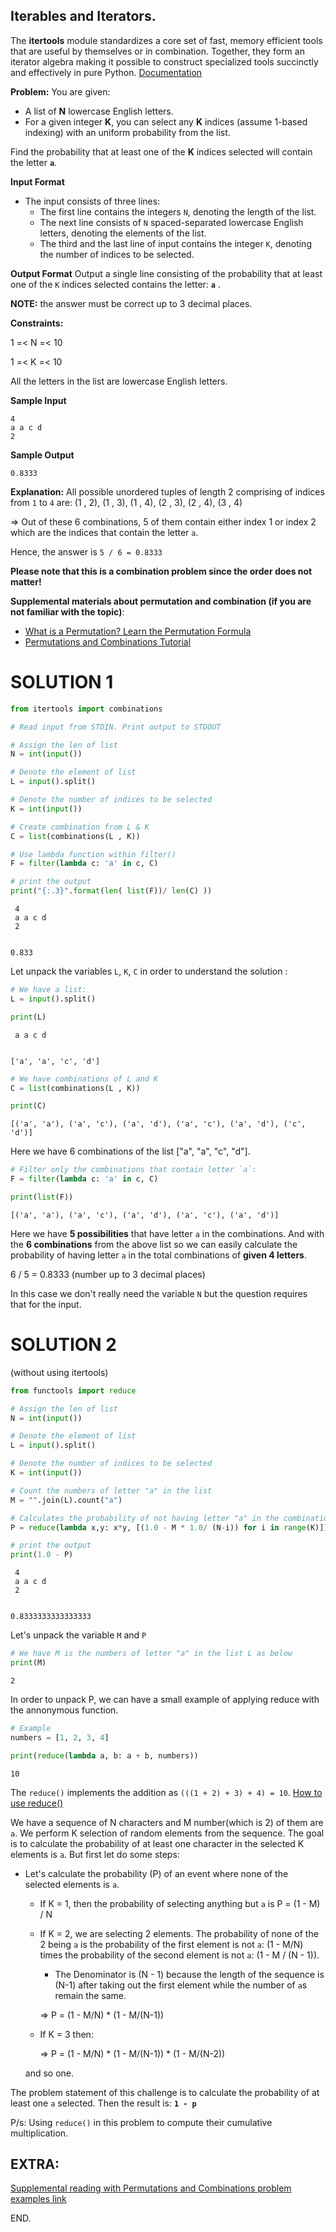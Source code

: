 ## Iterables and Iterators.

The **itertools** module standardizes a core set of fast, memory efficient tools that are useful by themselves or in combination. Together, they form an iterator algebra making it possible to construct specialized tools succinctly and effectively in pure Python. [Documentation](https://docs.python.org/2/library/itertools.html)

**Problem:** You are given:
- A list of **N** lowercase English letters. 
- For a given integer **K**, you can select any **K** indices (assume 1-based indexing) with an uniform probability from the list.

Find the probability that at least one of the **K** indices selected will contain the letter **`a`**.

**Input Format**
- The input consists of three lines:
    * The first line contains the integers `N`, denoting the length of the list.
    * The next line consists of `N` spaced-separated lowercase English letters, denoting the elements of the list.
    * The third and the last line of input contains the integer `K`, denoting the number of indices to be selected.

**Output Format**
Output a single line consisting of the probability that at least one of the `K` indices selected contains the letter: **`a`** .

**NOTE:** the answer must be correct up to 3 decimal places.

**Constraints:**

1 =< N =< 10

1 =< K =< 10

All the letters in the list are lowercase English letters.

**Sample Input**
```
4
a a c d
2
```

**Sample Output**
```
0.8333
```

**Explanation:**
All possible unordered tuples of length 2 comprising of indices from `1` to `4` are:
(1 , 2), (1 , 3), (1 , 4), (2 , 3), (2 , 4), (3 , 4)

=> Out of these 6 combinations, 5 of them contain either index 1 or index 2 which are the indices that contain the letter `a`.

Hence, the answer is `5 / 6 = 0.8333`

**Please note that this is a combination problem since the order does not matter!**

**Supplemental materials about permutation and combination (if you are not familiar with the topic)**:
- [What is a Permutation? Learn the Permutation Formula](https://www.youtube.com/watch?v=oT64b5euTfs)
- [Permutations and Combinations Tutorial](https://www.youtube.com/watch?v=XJnIdRXUi7A)


# SOLUTION 1


```python
from itertools import combinations

# Read input from STDIN. Print output to STDOUT

# Assign the len of list
N = int(input())

# Denote the element of list
L = input().split()

# Denote the number of indices to be selected
K = int(input())

# Create combination from L & K
C = list(combinations(L , K))

# Use lambda function within filter() 
F = filter(lambda c: 'a' in c, C)

# print the output
print("{:.3}".format(len( list(F))/ len(C) ))
```

     4
     a a c d
     2


    0.833


Let unpack the variables `L`, `K`, `C` in order to understand the solution :


```python
# We have a list:
L = input().split()

print(L)
```

     a a c d


    ['a', 'a', 'c', 'd']



```python
# We have combinations of L and K
C = list(combinations(L , K))

print(C)
```




    [('a', 'a'), ('a', 'c'), ('a', 'd'), ('a', 'c'), ('a', 'd'), ('c', 'd')]



Here we have 6 combinations of the list ["a", "a", "c", "d"].


```python
# Filter only the combinations that contain letter `a`:
F = filter(lambda c: 'a' in c, C)

print(list(F))
```

    [('a', 'a'), ('a', 'c'), ('a', 'd'), ('a', 'c'), ('a', 'd')]


Here we have **5 possibilities** that have letter `a` in the combinations.
And with the **6 combinations** from the above list so we can easily calculate the probability of having letter `a` in the total combinations of **given 4 letters**.

6 / 5 = 0.8333 (number up to 3 decimal places)

In this case we don't really need the variable `N` but the question requires that for the input.


# SOLUTION 2 
(without using itertools)


```python
from functools import reduce

# Assign the len of list
N = int(input())

# Denote the element of list
L = input().split()

# Denote the number of indices to be selected
K = int(input())

# Count the numbers of letter "a" in the list
M = "".join(L).count("a")

# Calculates the probability of not having letter "a" in the combinations
P = reduce(lambda x,y: x*y, [(1.0 - M * 1.0/ (N-i)) for i in range(K)])

# print the output
print(1.0 - P)
```

     4
     a a c d
     2


    0.8333333333333333


Let's unpack the variable `M` and `P`


```python
# We have M is the numbers of letter "a" in the list L as below
print(M)
```

    2


In order to unpack P, we can have a small example of applying reduce with the annonymous function.


```python
# Example
numbers = [1, 2, 3, 4]

print(reduce(lambda a, b: a + b, numbers))
```




    10



The `reduce()` implements the addition as `(((1 + 2) + 3) + 4) = 10`. [How to use reduce()](https://realpython.com/python-reduce-function/)

We have a sequence of N characters and M number(which is 2) of them are `a`. We perform K selection of random elements from the sequence. The goal is to calculate the probability of at least one character in the selected K elements is `a`. But first let do some steps:
- Let's calculate the probability (P) of an event where none of the selected elements is `a`. 
    * If K = 1, then the probability of selecting anything but `a` is P = (1 - M) / N
    * If K = 2, we are selecting 2 elements. The probability of none of the 2 being `a` is the probability of the first element is not `a`: (1 - M/N) times the probability of the second element is not `a`: (1 - M / (N - 1)).
        * The Denominator is (N - 1) because the length of the sequence is (N-1) after taking out the first element while the number of `a`s remain the same.
     
      => P = (1 - M/N) * (1 - M/(N-1))

    * If K = 3 then:
    
      => P = (1 - M/N) * (1 - M/(N-1)) * (1 - M/(N-2))
    
    and so one.

The problem statement of this challenge is to calculate the probability of at least one `a` selected. Then the result is:
**`1 - p`**

P/s: Using `reduce()` in this problem to compute their cumulative multiplication.

## EXTRA: 
[Supplemental reading with Permutations and Combinations problem examples link](https://courses.lumenlearning.com/finitemath1/chapter/probability-using-permutations-and-combinations/)


END.
